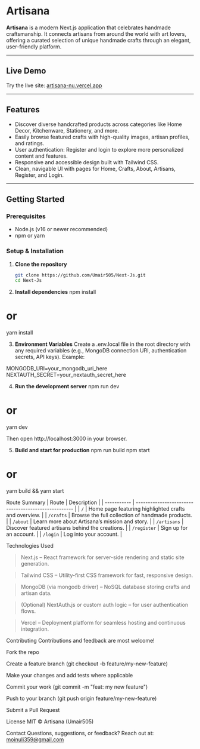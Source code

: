 # Artisana

**Artisana** is a modern Next.js application that celebrates handmade craftsmanship. It connects artisans from around the world with art lovers, offering a curated selection of unique handmade crafts through an elegant, user-friendly platform.

---

##  Live Demo

Try the live site: [artisana-nu.vercel.app](https://artisana-nu.vercel.app/)

---

##  Features

- Discover diverse handcrafted products across categories like Home Decor, Kitchenware, Stationery, and more.
- Easily browse featured crafts with high-quality images, artisan profiles, and ratings.
- User authentication: Register and login to explore more personalized content and features.
- Responsive and accessible design built with Tailwind CSS.
- Clean, navigable UI with pages for Home, Crafts, About, Artisans, Register, and Login.

---

##  Getting Started

### Prerequisites

-  Node.js (v16 or newer recommended)
-  npm or yarn

### Setup & Installation

1. **Clone the repository**  
   ```bash
   git clone https://github.com/Umair505/Next-Js.git
   cd Next-Js

2. **Install dependencies**
npm install
# or
yarn install

3. **Environment Variables**
Create a .env.local file in the root directory with any required variables (e.g., MongoDB connection URI, authentication secrets, API keys). Example:

MONGODB_URI=your_mongodb_uri_here
NEXTAUTH_SECRET=your_nextauth_secret_here

4. **Run the development server**
npm run dev
# or
yarn dev

Then open http://localhost:3000 in your browser.

5. **Build and start for production**
npm run build
npm start
# or
yarn build && yarn start

Route Summary
| Route       | Description                                          |
| ----------- | ---------------------------------------------------- |
| `/`         | Home page featuring highlighted crafts and overview. |
| `/crafts`   | Browse the full collection of handmade products.     |
| `/about`    | Learn more about Artisana’s mission and story.       |
| `/artisans` | Discover featured artisans behind the creations.     |
| `/register` | Sign up for an account.                              |
| `/login`    | Log into your account.                               |

Technologies Used

>Next.js – React framework for server-side rendering and static site generation.

>Tailwind CSS – Utility-first CSS framework for fast, responsive design.

>MongoDB (via mongodb driver) – NoSQL database storing crafts and artisan data.

>(Optional) NextAuth.js or custom auth logic – for user authentication flows.

>Vercel – Deployment platform for seamless hosting and continuous integration.

Contributing
Contributions and feedback are most welcome!

Fork the repo

Create a feature branch (git checkout -b feature/my-new-feature)

Make your changes and add tests where applicable

Commit your work (git commit -m "feat: my new feature")

Push to your branch (git push origin feature/my-new-feature)

Submit a Pull Request

License
MIT © Artisana (Umair505)

Contact
Questions, suggestions, or feedback? Reach out at: moinuli359@gmail.com
